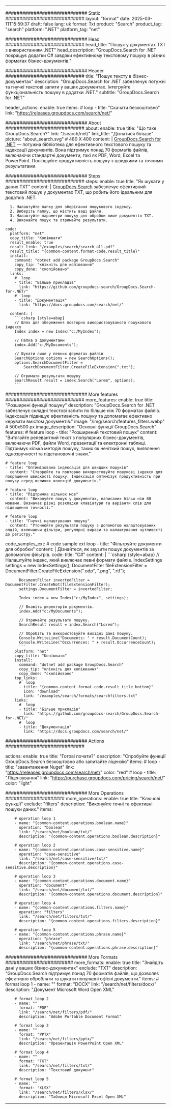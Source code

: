 
---
############################# Static ############################
layout: "format"
date:  2025-03-11T15:59:37
draft: false
lang: uk
format: Txt
product: "Search"
product_tag: "search"
platform: ".NET"
platform_tag: "net"

############################# Head ############################
head_title: "Пошук у документах TXT з використанням .NET"
head_description: "GroupDocs.Search for .NET покращує додатки C# завдяки ефективному текстовому пошуку в різних форматах бізнес-документів."

############################# Header ############################
title: "Пошук тексту в бізнес-документах" 
description: "GroupDocs.Search for .NET забезпечує потужні та гнучкі текстові запити у ваших документах. Інтегруйте функціональність пошуку в додатки .NET."
subtitle: "GroupDocs.Search for .NET" 

header_actions:
  enable: true
  items:
    #  loop
    - title: "Скачати безкоштовно"
      link: "https://releases.groupdocs.com/search/net/"
      
############################# About ############################
about:
    enable: true
    title: "Що таке GroupDocs.Search?"
    link: "/search/net/"
    link_title: "Дізнатися більше"
    picture: "about_search.svg" # 480 X 400
    content: |
       [GroupDocs.Search for .NET](/search/net/) — потужна бібліотека для ефективного текстового пошуку та індексації документів. Вона підтримує понад 70 форматів файлів, включаючи стандартні документи, такі як PDF, Word, Excel та PowerPoint. Поліпшуйте продуктивність пошуку з швидкими та точними результатами.

############################# Steps ############################
steps:
    enable: true
    title: "Як шукати у даних TXT"
    content: |
      [GroupDocs.Search](/search/net/) забезпечує ефективний текстовий пошук у документах TXT, що робить його ідеальним для додатків .NET.
      
      1. Налаштуйте папку для зберігання пошукового індексу.
      2. Виберіть папку, що містить ваші файли.
      3. Налаштуйте параметри пошуку для обробки лише документів TXT.
      4. Виконайте пошук та отримайте результати.
   
    code:
      platform: "net"
      copy_title: "Копіювати"
      result_enable: true
      result_link: "/examples/search/search_all.pdf"
      result_title: "{common-content.format-code.result_title}"
      install:
        command: "dotnet add package GroupDocs.Search"
        copy_tip: "клікніть для копіювання"
        copy_done: "скопійовано"
      links:
        #  loop
        - title: "Більше прикладів"
          link: "https://github.com/groupdocs-search/GroupDocs.Search-for-.NET/"
        #  loop
        - title: "Документація"
          link: "https://docs.groupdocs.com/search/net/"
          
      content: |
        ```csharp {style=abap}
        // Шлях для збереження повторно використовуваного пошукового індексу
        Index index = new Index("c:/MyIndex");

        // Папка з документами
        index.Add("c:/MyDocuments");

        // Шукати лише у певних форматах файлів
        SearchOptions options = new SearchOptions();
        options.SearchDocumentFilter = 
            SearchDocumentFilter.CreateFileExtension(".txt");

        // Отримати результати пошуку
        SearchResult result = index.Search("Lorem", options);
        ```            

############################# More features ############################
more_features:
  enable: true
  title: "Розширені функції пошуку"
  description: "GroupDocs.Search for .NET забезпечує складні текстові запити по більше ніж 70 форматах файлів. Індексація підвищує ефективність пошуку та допомагає ефективно керувати вмістом документів."
  image: "/img/search/features_filters.webp" # 500x500 px
  image_description: "Основні функції GroupDocs.Search"
  features:
    # feature loop
    - title: "Розширений текстовий пошук"
      content: "Витягайте релевантний текст з популярних бізнес-документів, включаючи PDF, файли Word, презентації та електронні таблиці. Підтримує кілька методів пошуку, таких як нечіткий пошук, виявлення однозвучності та підстановочні знаки."

    # feature loop
    - title: "Оптимізована індексація для швидших пошуків"
      content: "Створюйте та повторно використовуйте пошукові індекси для покращення швидкості пошуку. Індексація оптимізує продуктивність при пошуку серед великих колекцій документів."

    # feature loop
    - title: "Підтримка кількох мов"
      content: "Виконуйте пошук у документах, написаних більш ніж 80 мовами. Визначає різні розкладки клавіатури та варіанти слів для підвищення точності."

    # feature loop
    - title: "Гнучкі налаштування пошуку"
      content: "Уточнюйте результати пошуку з допомогою налаштовуваних опцій, включаючи фільтри, регулярні вирази та налаштування чутливості до регістру."
      
  code_samples_ext:
    # code sample ext loop
    - title: "Фільтруйте документи для обробки"
      content: |
        Дізнайтеся, як звузити пошук документів за допомогою фільтрів.
      code:
        title: "C#"
        content: |
          ```csharp {style=abap}
          // Налаштуйте індекс, який виключає певні формати файлів.
          IndexSettings settings = new IndexSettings();
          DocumentFilter fileExtensionFilter = 
            DocumentFilter.CreateFileExtension(".odp", ".png", ".rtf");

          DocumentFilter invertedFilter = DocumentFilter.CreateNot(fileExtensionFilter);
          settings.DocumentFilter = invertedFilter;

          Index index = new Index("c:/MyIndex", settings);
              
          // Вкажіть директорію документів.
          index.Add("c:/MyDocuments");

          // Отримайте результати пошуку.
          SearchResult result = index.Search("Lorem");
          
          // Обробіть та використовуйте вихідні дані пошуку.
          Console.WriteLine("Documents: " + result.DocumentCount);
          Console.WriteLine("Occurrences: " + result.OccurrenceCount);
          ```
        platform: "net"
        copy_title: "Копіювати"
        install:
          command: "dotnet add package GroupDocs.Search"
          copy_tip: "клікніть для копіювання"
          copy_done: "скопійовано"
        top_links:
          #  loop
          - title: "{common-content.format-code.result_title_bottom}"
            icon: "download"
            link: "/examples/search/formats/searchfilters.txt"
        links:
          #  loop
          - title: "Більше прикладів"
            link: "https://github.com/groupdocs-search/GroupDocs.Search-for-.NET/"
          #  loop
          - title: "Документація"
            link: "https://docs.groupdocs.com/search/net/"
            

            


############################# Actions ############################

actions:
  enable: true
  title: "Готові почати?"
  description: "Спробуйте функції GroupDocs.Search безкоштовно або запитайте ліцензію"
  items:
    #  loop
    - title: "завантаження Nuget"
      link: "https://releases.groupdocs.com/search/net/"
      color: "red"
        #  loop
    - title: "Ліцензування"
      link: "https://purchase.groupdocs.com/pricing/search/net/"
      color: "light"


############################# More Operations #####################
more_operations:
    enable: true
    title: "Ключові функції"
    exclude: "filters"
    description: "Виконуйте точні та ефективні пошуки даних."
    items: 
          
        # operation loop 1
        - name: "{common-content.operations.boolean.name}"
          operation: "boolean"
          link: "/search/net/boolean/txt/"
          description: "{common-content.operations.boolean.description}"

        # operation loop 2
        - name: "{common-content.operations.case-sensitive.name}"
          operation: "case-sensitive"
          link: "/search/net/case-sensitive/txt/"
          description: "{common-content.operations.case-sensitive.description}"

        # operation loop 3
        - name: "{common-content.operations.document.name}"
          operation: "document"
          link: "/search/net/document/txt/"
          description: "{common-content.operations.document.description}"

        # operation loop 4
        - name: "{common-content.operations.filters.name}"
          operation: "filters"
          link: "/search/net/filters/txt/"
          description: "{common-content.operations.filters.description}"

        # operation loop 5
        - name: "{common-content.operations.phrase.name}"
          operation: "phrase"
          link: "/search/net/phrase/txt/"
          description: "{common-content.operations.phrase.description}"
          
        
          
############################# More Formats ########################
more_formats:
    enable: true
    title: "Знайдіть дані у ваших бізнес-документах"
    exclude: "TXT"
    description: "GroupDocs.Search підтримує понад 70 форматів файлів, що дозволяє ефективно обробляти та шукати популярні офісні документи."
    items: 
        # format loop 1
        - name: ""
          format: "DOCX"
          link: "/search/net/filters/docx/"
          description: "Документ Microsoft Word Open XML"
          
        # format loop 2
        - name: ""
          format: "PDF"
          link: "/search/net/filters/pdf/"
          description: "Adobe Portable Document Format"
          
        # format loop 3
        - name: ""
          format: "PPTX"
          link: "/search/net/filters/pptx/"
          description: "Презентація PowerPoint Open XML"

        # format loop 4
        - name: ""
          format: "TXT"
          link: "/search/net/filters/txt/"
          description: "Текстовий документ"
          
        # format loop 5
        - name: ""
          format: "XLSX"
          link: "/search/net/filters/xlsx/"
          description: "Таблиця Microsoft Excel Open XML"
  

---